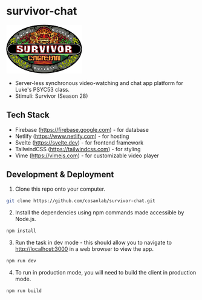 # survivor-chat

<p float="left">
    <img src="survivor-logo.webp" width="200" />
</p>

- Server-less synchronous video-watching and chat app platform for Luke's PSYC53 class.
- Stimuli: Survivor (Season 28)

## Tech Stack

- Firebase (<https://firebase.google.com>) - for database
- Netlify (<https://www.netlify.com>) - for hosting
- Svelte (<https://svelte.dev>) - for frontend framework
- TailwindCSS (<https://tailwindcss.com>) - for styling
- Vime (<https://vimejs.com>) - for customizable video player

## Development & Deployment

1. Clone this repo onto your computer.

```bash
git clone https://github.com/cosanlab/survivor-chat.git
```

2. Install the dependencies using npm commands made accessible by Node.js.

```bash
npm install
```

3. Run the task in dev mode - this should allow you to navigate to <http://localhost:3000> in a web browser to view the app.

```bash
npm run dev
```

4. To run in production mode, you will need to build the client in production mode.

```bash
npm run build
```